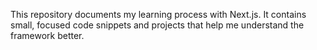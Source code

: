 This repository documents my learning process with Next.js. It contains small, focused code snippets and projects that help me understand the framework better.
